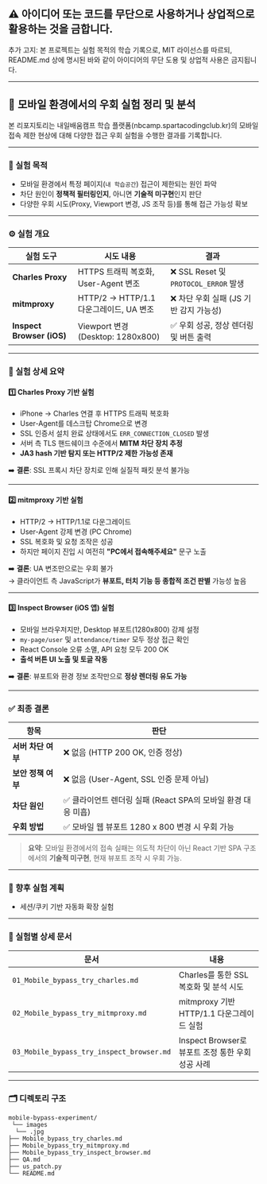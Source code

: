 ## ⚠️ 아이디어 또는 코드를 무단으로 사용하거나 상업적으로 활용하는 것을 금합니다.

추가 고지: 본 프로젝트는 실험 목적의 학습 기록으로, MIT 라이선스를 따르되, 
README.md 상에 명시된 바와 같이 아이디어의 무단 도용 및 상업적 사용은 금지됩니다.


---

## 🧭 모바일 환경에서의 우회 실험 정리 및 분석

본 리포지토리는 내일배움캠프 학습 플랫폼(nbcamp.spartacodingclub.kr)의 모바일 접속 제한 현상에 대해 
다양한 접근 우회 실험을 수행한 결과를 기록합니다.

---

### 📌 실험 목적

- 모바일 환경에서 특정 페이지(`내 학습공간`) 접근이 제한되는 원인 파악
- 차단 원인이 **정책적 필터링인지**, 아니면 **기술적 미구현**인지 판단
- 다양한 우회 시도(Proxy, Viewport 변경, JS 조작 등)를 통해 접근 가능성 확보

---

### ⚙️ 실험 개요

| 실험 도구 | 시도 내용 | 결과 |
|-----------|-----------|------|
| **Charles Proxy** | HTTPS 트래픽 복호화, User-Agent 변조 | ❌ SSL Reset 및 `PROTOCOL_ERROR` 발생 |
| **mitmproxy** | HTTP/2 → HTTP/1.1 다운그레이드, UA 변조 | ❌ 차단 우회 실패 (JS 기반 감지 가능성) |
| **Inspect Browser (iOS)** | Viewport 변경 (Desktop: 1280x800) | ✅ 우회 성공, 정상 렌더링 및 버튼 출력 |

---

### 🔬 실험 상세 요약

#### 1️⃣ Charles Proxy 기반 실험

- iPhone → Charles 연결 후 HTTPS 트래픽 복호화
- User-Agent를 데스크탑 Chrome으로 변경
- SSL 인증서 설치 완료 상태에서도 `ERR_CONNECTION_CLOSED` 발생
- 서버 측 TLS 핸드쉐이크 수준에서 **MITM 차단 장치 추정**
- **JA3 hash 기반 탐지 또는 HTTP/2 제한 가능성 존재**

➡️ **결론**: SSL 프록시 차단 장치로 인해 실질적 패킷 분석 불가능

---

#### 2️⃣ mitmproxy 기반 실험

- HTTP/2 → HTTP/1.1로 다운그레이드
- User-Agent 강제 변경 (PC Chrome)
- SSL 복호화 및 요청 조작은 성공
- 하지만 페이지 진입 시 여전히 **"PC에서 접속해주세요"** 문구 노출

➡️ **결론**: UA 변조만으로는 우회 불가  
→ 클라이언트 측 JavaScript가 **뷰포트, 터치 기능 등 종합적 조건 판별** 가능성 높음

---

#### 3️⃣ Inspect Browser (iOS 앱) 실험

- 모바일 브라우저지만, Desktop 뷰포트(1280x800) 강제 설정
- `my-page/user` 및 `attendance/timer` 모두 정상 접근 확인
- React Console 오류 소멸, API 요청 모두 200 OK
- **출석 버튼 UI 노출 및 토글 작동**

➡️ **결론**: 뷰포트와 환경 정보 조작만으로 **정상 렌더링 유도 가능**

---

### ✅ 최종 결론

| 항목 | 판단 |
|------|------|
| **서버 차단 여부** | ❌ 없음 (HTTP 200 OK, 인증 정상) |
| **보안 정책 여부** | ❌ 없음 (User-Agent, SSL 인증 문제 아님) |
| **차단 원인** | ✅ 클라이언트 렌더링 실패 (React SPA의 모바일 환경 대응 미흡) |
| **우회 방법** | ✅ 모바일 웹 뷰포트 1280 x 800 변경 시 우회 가능 |

> **요약**: 모바일 환경에서의 접속 실패는 의도적 차단이 아닌 
> React 기반 SPA 구조에서의 **기술적 미구현**, 현재 뷰포트 조작 시 우회 가능.

---

### 🧪 향후 실험 계획

- 세션/쿠키 기반 자동화 확장 실험

---

### 📁 실험별 상세 문서

| 문서 | 내용 |
|------|------|
| `01_Mobile_bypass_try_charles.md` | Charles를 통한 SSL 복호화 및 분석 시도 |
| `02_Mobile_bypass_try_mitmproxy.md` | mitmproxy 기반 HTTP/1.1 다운그레이드 실험 |
| `03_Mobile_bypass_try_inspect_browser.md` | Inspect Browser로 뷰포트 조정 통한 우회 성공 사례 |

---

### 🗂 디렉토리 구조

```
mobile-bypass-experiment/
 └── images
  └── .jpg
├── Mobile_bypass_try_charles.md
├── Mobile_bypass_try_mitmproxy.md
├── Mobile_bypass_try_inspect_browser.md
├── QA.md
├── us_patch.py
└── README.md
```

